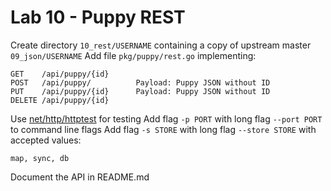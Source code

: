 # Lab 10 - Puppy REST

Create directory `10_rest/USERNAME` containing a copy of upstream master `09_json/USERNAME`
Add file `pkg/puppy/rest.go` implementing:

```
GET    /api/puppy/{id}
POST   /api/puppy/          Payload: Puppy JSON without ID
PUT    /api/puppy/{id}      Payload: Puppy JSON without ID
DELETE /api/puppy/{id}
```

Use [net/http/httptest](https://golang.org/pkg/net/http/httptest/) for testing
Add flag `-p PORT` with long flag `--port PORT` to command line flags
Add flag `-s STORE` with long flag `--store STORE` with accepted values:

```
map, sync, db
```
Document the API in README.md